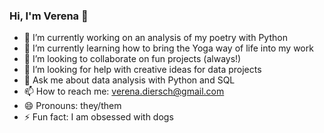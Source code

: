 ### Hi, I'm Verena 👋

- 🔭 I’m currently working on an analysis of my poetry with Python
- 🌱 I’m currently learning how to bring the Yoga way of life into my work
- 👯 I’m looking to collaborate on fun projects (always!)
- 🤔 I’m looking for help with creative ideas for data projects
- 💬 Ask me about data analysis with Python and SQL
- 📫 How to reach me: verena.diersch@gmail.com
- 😄 Pronouns: they/them
- ⚡ Fun fact: I am obsessed with dogs
